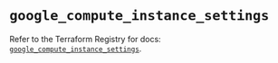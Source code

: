 # `google_compute_instance_settings`

Refer to the Terraform Registry for docs: [`google_compute_instance_settings`](https://registry.terraform.io/providers/hashicorp/google-beta/6.16.0/docs/resources/google_compute_instance_settings).
